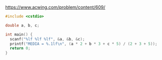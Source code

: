 https://www.acwing.com/problem/content/609/

```c++
#include <cstdio>

double a, b, c;

int main() {
  scanf("%lf %lf %lf", &a, &b, &c);
  printf("MEDIA = %.1lf\n", (a * 2 + b * 3 + c * 5) / (2 + 3 + 5));
  return 0;
}
```

